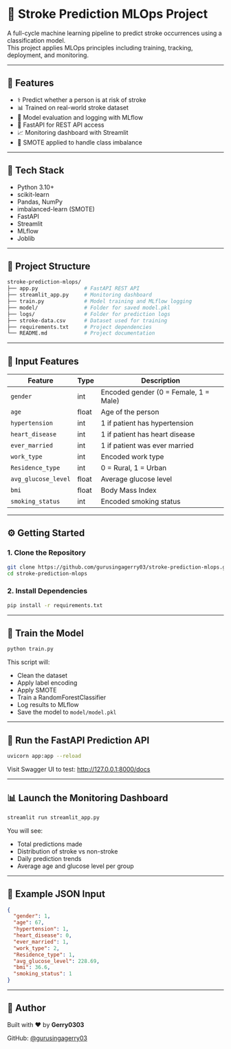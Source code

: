 
# 🧠 Stroke Prediction MLOps Project

A full-cycle machine learning pipeline to predict stroke occurrences using a classification model.  
This project applies MLOps principles including training, tracking, deployment, and monitoring.

---

## 🚀 Features

- ⚕️ Predict whether a person is at risk of stroke
- 📊 Trained on real-world stroke dataset
- 🧪 Model evaluation and logging with MLflow
- 🔌 FastAPI for REST API access
- 📈 Monitoring dashboard with Streamlit
- 🧠 SMOTE applied to handle class imbalance

---

## 🧰 Tech Stack

- Python 3.10+
- scikit-learn
- Pandas, NumPy
- imbalanced-learn (SMOTE)
- FastAPI
- Streamlit
- MLflow
- Joblib

---

## 📁 Project Structure

```bash
stroke-prediction-mlops/
├── app.py               # FastAPI REST API
├── streamlit_app.py     # Monitoring dashboard
├── train.py             # Model training and MLflow logging
├── model/               # Folder for saved model.pkl
├── logs/                # Folder for prediction logs
├── stroke-data.csv      # Dataset used for training
├── requirements.txt     # Project dependencies
└── README.md            # Project documentation
```

---

## 🎯 Input Features

| Feature            | Type   | Description                                   |
|--------------------|--------|-----------------------------------------------|
| `gender`           | int    | Encoded gender (0 = Female, 1 = Male)         |
| `age`              | float  | Age of the person                             |
| `hypertension`     | int    | 1 if patient has hypertension                 |
| `heart_disease`    | int    | 1 if patient has heart disease                |
| `ever_married`     | int    | 1 if patient was ever married                 |
| `work_type`        | int    | Encoded work type                             |
| `Residence_type`   | int    | 0 = Rural, 1 = Urban                          |
| `avg_glucose_level`| float  | Average glucose level                         |
| `bmi`              | float  | Body Mass Index                               |
| `smoking_status`   | int    | Encoded smoking status                        |

---

## ⚙️ Getting Started

### 1. Clone the Repository

```bash
git clone https://github.com/gurusingagerry03/stroke-prediction-mlops.git
cd stroke-prediction-mlops
```

### 2. Install Dependencies

```bash
pip install -r requirements.txt
```

---

## 🧠 Train the Model

```bash
python train.py
```

This script will:
- Clean the dataset
- Apply label encoding
- Apply SMOTE
- Train a RandomForestClassifier
- Log results to MLflow
- Save the model to `model/model.pkl`

---

## 🔌 Run the FastAPI Prediction API

```bash
uvicorn app:app --reload
```

Visit Swagger UI to test:
http://127.0.0.1:8000/docs

---

## 📊 Launch the Monitoring Dashboard

```bash
streamlit run streamlit_app.py
```

You will see:
- Total predictions made
- Distribution of stroke vs non-stroke
- Daily prediction trends
- Average age and glucose level per group

---

## 🧪 Example JSON Input

```json
{
  "gender": 1,
  "age": 67,
  "hypertension": 1,
  "heart_disease": 0,
  "ever_married": 1,
  "work_type": 2,
  "Residence_type": 1,
  "avg_glucose_level": 228.69,
  "bmi": 36.6,
  "smoking_status": 1
}
```

---

## 👤 Author

Built with ❤️ by **Gerry0303**

GitHub: [@gurusingagerry03](https://github.com/gurusingagerry03)
